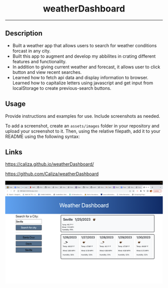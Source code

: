 <div align="center"><h1>weatherDashboard</h1></div>
<hr />

## Description

- Built a weather app that allows users to search for weather conditions forcast in any city.
- Built this app to augment and develop my abbilites in crating different features and functionality. 
- In addition to giving current weather and forecast, it allows user to click button and view recent searches.
- Learned how to fetch api data and display information to browser. Learned how to capitalize letters using javascript and get input from localStorage to create previous-search buttons.

## Usage

Provide instructions and examples for use. Include screenshots as needed.

To add a screenshot, create an `assets/images` folder in your repository and upload your screenshot to it. Then, using the relative filepath, add it to your README using the following syntax:

## Links

https://caliza.github.io/weatherDashboard/

https://github.com/Caliza/weatherDashboard
    
![weatherDashboard](./assets/images/weatherDashboard.jpg)
    
